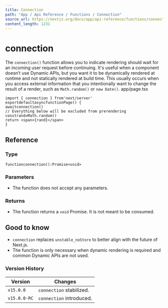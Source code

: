 ```yaml
---
title: Connection
path: "App / Api Reference / Functions / Connection"
source_url: https://nextjs.org/docs/app/api-reference/functions/connection
content_length: 1231
---
```


# connection
The `connection()` function allows you to indicate rendering should wait for an incoming user request before continuing.
It's useful when a component doesn’t use Dynamic APIs, but you want it to be dynamically rendered at runtime and not statically rendered at build time. This usually occurs when you access external information that you intentionally want to change the result of a render, such as `Math.random()` or `new Date()`.
app/page.tsx
```
import { connection } from'next/server'
exportdefaultasyncfunctionPage() {
awaitconnection()
// Everything below will be excluded from prerendering
constrand=Math.random()
return <span>{rand}</span>
}
```

## Reference
### Type
```
functionconnection():Promise<void>
```

### Parameters
  * The function does not accept any parameters.


### Returns
  * The function returns a `void` Promise. It is not meant to be consumed.


## Good to know
  * `connection` replaces `unstable_noStore` to better align with the future of Next.js.
  * The function is only necessary when dynamic rendering is required and common Dynamic APIs are not used.


### Version History
Version| Changes  
---|---  
`v15.0.0`| `connection` stabilized.  
`v15.0.0-RC`| `connection` introduced.
